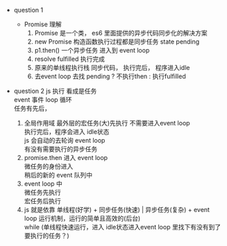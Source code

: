 - question 1     
    - Promise 理解     
        1. Promise 是一个类， es6 里面提供的异步代码同步化的解决方案
        2. new Promise 构造函数执行过程都是同步任务  state pending
        3. p1.then() 一个异步任务  进入到 event loop 
        4. resolve  fulfilled  执行完成
        5. 原来的单线程执行栈 同步代码， 执行完后， 程序进入idle
        6. 去event loop 去找  pending  ? 不执行then : 执行fulfilled

- question 2
    js 执行 看成是任务      
    event 事件  loop 循环       
    任务有先后，    
    1. 全局作用域 最外层的宏任务(大)先执行  不需要进入event loop      
        执行完后，程序会进入 idle状态      
        js 会自动的去轮询 event loop     
        有没有需要执行的异步任务      
    2. promise.then  进入 event loop     
                微任务的身份进入      
                稍后的新的 event 队列中
    3. event loop 中     
        微任务先执行      
        宏任务后执行
    4. js 就是依靠  单线程(好学) + 同步任务(快速) | 异步任务(复杂) + event loop 运行机制，运行的简单且高效的(后台)     
        while (单线程快速运行，进入 idle状态进入event loop 里找下有没有到了要执行的任务？)       